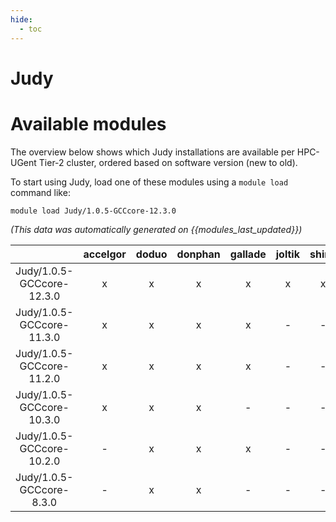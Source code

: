 ```yaml
---
hide:
  - toc
---
```


Judy
====

# Available modules


The overview below shows which Judy installations are available per HPC-UGent Tier-2 cluster, ordered based on software version (new to old).

To start using Judy, load one of these modules using a `module load` command like:

```shell
module load Judy/1.0.5-GCCcore-12.3.0
```

*(This data was automatically generated on {{modules_last_updated}})*  

| |accelgor|doduo|donphan|gallade|joltik|shinx|skitty|
| :---: | :---: | :---: | :---: | :---: | :---: | :---: | :---: |
|Judy/1.0.5-GCCcore-12.3.0|x|x|x|x|x|x|x|
|Judy/1.0.5-GCCcore-11.3.0|x|x|x|x|-|-|-|
|Judy/1.0.5-GCCcore-11.2.0|x|x|x|x|-|-|-|
|Judy/1.0.5-GCCcore-10.3.0|x|x|x|-|-|-|-|
|Judy/1.0.5-GCCcore-10.2.0|-|x|x|x|-|-|-|
|Judy/1.0.5-GCCcore-8.3.0|-|x|x|-|-|-|-|
